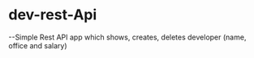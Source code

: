 # dev-rest-Api
--Simple Rest API app which shows, creates, deletes developer (name, office and salary)
